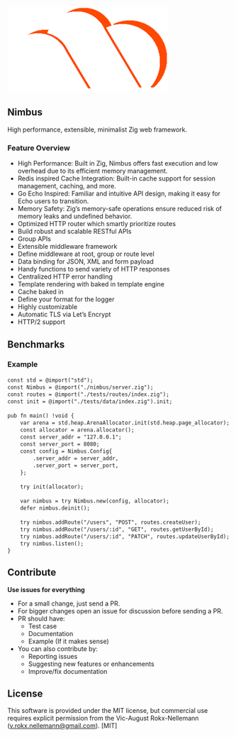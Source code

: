 ![Logo](/logo.svg)

## Nimbus

High performance, extensible, minimalist Zig web framework.

### Feature Overview

- High Performance: Built in Zig, Nimbus offers fast execution and low overhead due to its efficient memory management.
- Redis inspired Cache Integration: Built-in cache support for session management, caching, and more.
- Go Echo Inspired: Familiar and intuitive API design, making it easy for Echo users to transition.
- Memory Safety: Zig’s memory-safe operations ensure reduced risk of memory leaks and undefined behavior.
- Optimized HTTP router which smartly prioritize routes
- Build robust and scalable RESTful APIs
- Group APIs
- Extensible middleware framework
- Define middleware at root, group or route level
- Data binding for JSON, XML and form payload
- Handy functions to send variety of HTTP responses
- Centralized HTTP error handling
- Template rendering with baked in template engine
- Cache baked in
- Define your format for the logger
- Highly customizable
- Automatic TLS via Let’s Encrypt
- HTTP/2 support

## Benchmarks

### Example

```zig
const std = @import("std");
const Nimbus = @import("./nimbus/server.zig");
const routes = @import("./tests/routes/index.zig");
const init = @import("./tests/data/index.zig").init;

pub fn main() !void {
    var arena = std.heap.ArenaAllocator.init(std.heap.page_allocator);
    const allocator = arena.allocator();
    const server_addr = "127.0.0.1";
    const server_port = 8080;
    const config = Nimbus.Config{
        .server_addr = server_addr,
        .server_port = server_port,
    };

    try init(allocator);

    var nimbus = try Nimbus.new(config, allocator);
    defer nimbus.deinit();

    try nimbus.addRoute("/users", "POST", routes.createUser);
    try nimbus.addRoute("/users/:id", "GET", routes.getUserById);
    try nimbus.addRoute("/users/:id", "PATCH", routes.updateUserById);
    try nimbus.listen();
}
```

## Contribute

**Use issues for everything**

- For a small change, just send a PR.
- For bigger changes open an issue for discussion before sending a PR.
- PR should have:
  - Test case
  - Documentation
  - Example (If it makes sense)
- You can also contribute by:
  - Reporting issues
  - Suggesting new features or enhancements
  - Improve/fix documentation

## License
This software is provided under the MIT license, but commercial use requires explicit permission from the
Vic-August Rokx-Nellemann (v.rokx.nellemann@gmail.com).
[MIT]
